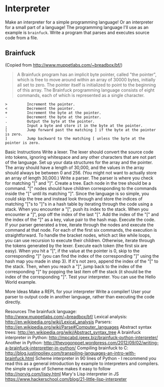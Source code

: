 # Interpreter

Make an interpreter for a simple programming language! Or an interpreter for a small part of a language! The programming language I'll use as an example is `brainfuck`.
Write a program that parses and executes source code from a file.

## Brainfuck
(Copied from http://www.muppetlabs.com/~breadbox/bf/)
> A Brainfuck program has an implicit byte pointer, called "the pointer", which is free to move around within an array of 30000 bytes, initially all set to zero. The pointer itself is initialized to point to the beginning of this array.
> The Brainfuck programming language consists of eight commands, each of which is represented as a single character.

    >         Increment the pointer.
    <         Decrement the pointer.
    +         Increment the byte at the pointer.
    -         Decrement the byte at the pointer.
    .         Output the byte at the pointer.
    ,         Input a byte and store it in the byte at the pointer.
    [         Jump forward past the matching ] if the byte at the pointer is zero.
    ]         Jump backward to the matching [ unless the byte at the pointer is zero.

Basic Instructions
Write a lexer. The lexer should convert the source code into tokens, ignoring whitespace and any other characters that are not part of the language.
Set up your data structures for the array and the pointer. The array should have a length of 30,000, and the values in the array should always be between 0 and 256. (You might not want to actually store an array of length 30,000.)
Write a parser. The parser is where you check for matching "[" and "]".
Create a tree.  Each node in the tree should be a command. "[" nodes should have children corresponding to the commands inside the "[" until its matching "]".
Since the language is so simple, you could skip the tree and instead look through and store the indices of matching "["s to "]"s in a hash table by iterating through the code using a stack. When you encounter a "[", push its index to the stack. When you encounter a "]", pop off the index of the last "[". Add the index of the "[" and the index of the "]" as a key, value pair to the hash map.
Execute the code.
If your parser generated a tree, iterate through the nodes and execute the command at that node. For each of the first six commands, the execution is straightforward. To handle the bracket nodes, which act like while loops, you can use recursion to execute their children.
Otherwise, iterate through the tokens generated by the lexer. Execute each token (the first six are easy). When you hit a "[", if the value at the pointer is 0, skip to the corresponding "]" (you can find the index of the corresponding "]" using the hash map you made in step 3). If it's not zero, append the index of the "[" to the stack. Then, when you reach a "]", jump back to the index of the corresponding "]" by popping the last item off the stack (it should be the index of the corresponding "]".
Test your interpreter. You can use the Hello World example.

More Ideas
Make a REPL for your interpreter
Write a compiler! User your parser to output code in another language, rather than executing the code directly.

Resources
The brainfuck language: http://www.muppetlabs.com/~breadbox/bf/
Lexical analysis: http://en.wikipedia.org/wiki/Lexical_analysis
Parsers: http://en.wikipedia.org/wiki/Parse#Computer_languages
Abstract syntax trees: http://en.wikipedia.org/wiki/Abstract_syntax_tree
A brainfuck interpreter in Python: http://mpcabd.igeex.biz/brainfuck-python-interpreter/
Another in Python: http://thevogonpoet.wordpress.com/2012/09/02/writing-a-brainfuck-interpretter-in-python/
Compiling brainfuck to C: http://blog.justinpoliey.com/transpiling-languages-an-intro-with-brainfuck.html
Scheme interpreter in 90 lines of Python - I recommend you read this as a general introduction by example to interpreters and compilers. the simple syntax of Scheme makes it easy to follow http://norvig.com/lispy.html
Mary's Lisp interpreter in JS https://www.hackerschool.com/blog/21-little-lisp-interpreter
